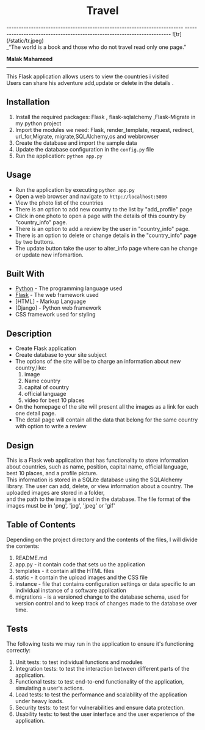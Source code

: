 <center><h1>Travel</h1></center>
------------------------------------------------------------------------
------------------------------------------------------------------------
![tr](/static/tr.jpeg)<br>
_“The world is a book and those who do not travel read only one page.”

**Malak Mahameed**
__________________________________________________________________________________
This Flask application allows users to view the countries i visited  <br>Users can share his adventure add,update or delete in the details .



## Installation

1. Install the required packages: Flask , flask-sqlalchemy ,Flask-Migrate in my python project
2. Import the modules we need: Flask, render_template, request, redirect, url_for,Migrate, migrate,SQLAlchemy,os and webbrowser
3. Create the database and import the sample data 
4. Update the database configuration in the `config.py` file
5. Run the application: `python app.py`

## Usage

- Run the application by executing `python app.py`
- Open a web browser and navigate to `http://localhost:5000`
- View the photo list of the countries 
- There is an option to add new country to the list by "add_profile" page
- Click in one photo to open a page with the details of this country by "country_info" page.
- There is an option to add a review by the user in "country_info" page.
- There is an option to delete or change details in the "country_info" page by two buttons.
- The update button take the user to alter_info page where can he change or update new infomartion.


## Built With

- [Python](https://www.python.org/) - The programming language used
- [Flask](https://flask.palletsprojects.com/) - The web framework used
- [HTML] - Markup Language
- [Django] - Python web framework 
-  CSS framework used for styling


## Description

- Create Flask application
- Create database to your site subject
- The options of the site will be to charge an information about new country,like:
  1.  image
  2. Name country
  3. capital of country
  4. official language 
  5. video for best 10 places 
- On the homepage of the site will present all the images as a link for each one detail page.
- The detail page will contain all the data that belong for the same country with option to write a review

## Design 

This is a Flask web application that has functionality to store information about countries, such as name, position, capital name, official language, best 10 places, and a profile picture.<br>
This information is stored in a SQLite database using the SQLAlchemy library. The user can add, delete, or view information about a country.
The uploaded images are stored in a folder,<br>
and the path to the image is stored in the database. The file format of the images must be in 'png', 'jpg', 'jpeg' or 'gif'

## Table of Contents
Depending on the  project directory and the contents of the files, I will divide the contents:
1. README.md 
2. app.py - it contain code that sets uo the application
3. templates - it contain all the HTML files 
4. static - it contain the upload images and the CSS file
5. instance - file that contains configuration settings or data specific to an individual instance of a software application
6. migrations - is a versioned change to the database schema, used for version control and to keep track of changes made to the database over time.

## Tests

The following tests we may run in the application to ensure it's functioning correctly:
1. Unit tests: to test individual functions and modules
2. Integration tests: to test the interaction between different parts of the application.
3. Functional tests: to test end-to-end functionality of the application, simulating a user's actions.
4. Load tests: to test the performance and scalability of the application under heavy loads.
5. Security tests: to test for vulnerabilities and ensure data protection.
6. Usability tests: to test the user interface and the user experience of the application.






